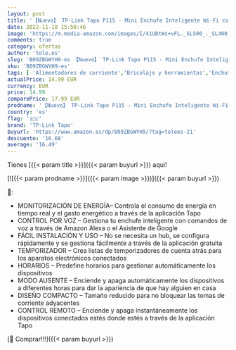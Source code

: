 ```yaml
---
layout: post
title: '【Nuevo】 TP-Link Tapo P115 - Mini Enchufe Inteligente Wi-Fi con Monitoreo Energético  Programar el Encendido/Apagado  Ahorro Energía  Compatible con Alexa y Google Home'
date: 2022-11-18 15:50:46
image: 'https://m.media-amazon.com/images/I/41UBtWs+vFL._SL500_._SL400_.jpg'
comments: true
category: ofertas
author: 'tole.es'
slug: 'B09ZBGWYH9-es 【Nuevo】 TP-Link Tapo P115 - Mini Enchufe Inteligente Wi-Fi...'
sku: 'B09ZBGWYH9-es'
tags: [ 'Alimentadores de corriente','Bricolaje y herramientas','Enchufes CEE','Enchufes inteligentes y a control remoto','Enchufes y accesorios','Instalación eléctrica','alexa','enchufe','google','home','inteligente','tp-link tapo','🇪🇸', ]
actualPrice: 14.99 EUR
currency: EUR
price: 14.99
comparePrice: 17.99 EUR
prodname: '【Nuevo】 TP-Link Tapo P115 - Mini Enchufe Inteligente Wi-Fi con Monitoreo Energético  Programar el Encendido/Apagado  Ahorro Energía  Compatible con Alexa y Google Home'
country: 'es'
flag: '🇪🇸'
brand: 'TP-Link Tapo'
buyurl: 'https://www.amazon.es/dp/B09ZBGWYH9/?tag=tolees-21'
descuento: '16.68'
average: '16.49'
---
```


Tienes [{{< param title >}}]({{< param buyurl >}}) aqui!

[![{{< param prodname >}}]({{< param image >}})]({{< param buyurl >}})

🔎:

- MONITORIZACIÓN DE ENERGÍA– Controla el consumo de energía en tiempo real y el gasto energético a través de la aplicación Tapo
- CONTROL POR VOZ – Gestiona tu enchufe inteligente con comandos de voz a través de Amazon Alexa o el Asistente de Google
- FÁCIL INSTALACIÓN Y USO – No se necesita un hub, se configura rápidamente y se gestiona fácilmente a través de la aplicación gratuita
- TEMPORIZADOR – Crea listas de temporizadores de cuenta atrás para los aparatos electrónicos conectados
- HORARIOS – Predefine horarios para gestionar automáticamente los dispositivos
- MODO AUSENTE – Enciende y apaga automáticamente los dispositivos a diferentes horas para dar la apariencia de que hay alguien en casa
- DISEÑO COMPACTO – Tamaño reducido para no bloquear las tomas de corriente adyacentes
- CONTROL REMOTO – Enciende y apaga instantáneamente los dispositivos conectados estés donde estés a través de la aplicación Tapo

[🛒 Comprar!!!]({{< param buyurl >}})
